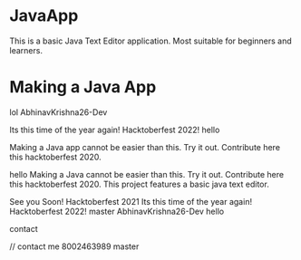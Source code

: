 # JavaApp
This is a basic Java Text Editor application. Most suitable for beginners and learners.
# Making a Java App
lol
 AbhinavKrishna26-Dev

Its this time of the year again! Hacktoberfest 2022!
hello

Making a Java app cannot be easier than this. Try it out. Contribute here this hacktoberfest 2020.

hello
Making a Java cannot be easier than this. Try it out. Contribute here this hacktoberfest 2020.
This project features a basic java text editor.

See you Soon!
Hacktoberfest 2021
Its this time of the year again!
Hacktoberfest 2022!
 master
 AbhinavKrishna26-Dev
 hello
 
contact

// contact me 8002463989
 master
